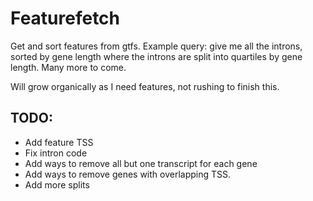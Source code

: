 # Featurefetch

Get and sort features from gtfs. Example query: give me all the introns, sorted
by gene length where the introns are split into quartiles by gene length. Many
more to come.

Will grow organically as I need features, not rushing to finish this.

## TODO:

* Add feature TSS
* Fix intron code
* Add ways to remove all but one transcript for each gene
* Add ways to remove genes with overlapping TSS.
* Add more splits
